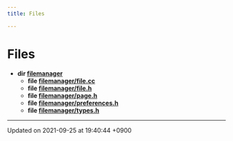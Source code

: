 ```yaml
---
title: Files

---
```


# Files




* **dir [filemanager](Files/dir_e5a1b2409a66609d6d0cf34927ea32bd.md#dir-filemanager)** 
    * **file [filemanager/file.cc](Files/file_8cc.md#file-file.cc)** 
    * **file [filemanager/file.h](Files/file_8h.md#file-file.h)** 
    * **file [filemanager/page.h](Files/page_8h.md#file-page.h)** 
    * **file [filemanager/preferences.h](Files/preferences_8h.md#file-preferences.h)** 
    * **file [filemanager/types.h](Files/types_8h.md#file-types.h)** 



-------------------------------

Updated on 2021-09-25 at 19:40:44 +0900
